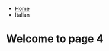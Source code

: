 <ul class="breadcrumb">
  <li><a href="index.html">Home</a></li>
  <li>Italian</li>
</ul>

<h1>Welcome to page 4</h1>
